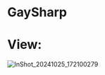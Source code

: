 # GaySharp
# View:
![InShot_20241025_172100279](https://github.com/user-attachments/assets/e7a68420-242e-4b64-b42e-c2df3f48b0bc)
